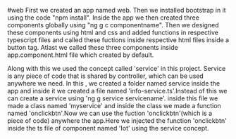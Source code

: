 #web
First we created an app named web.
Then we installed bootstrap in it using the code "npm install".
Inside the app we then created three components globally using "ng g c componentname".
Then we designed these components using html and css and added functions in respective typescript files and called these fuctions inside respective html files inside a button tag.
Atlast we called these three components inside app.component.html file which created by default.

Along with this we used the concept called 'service' in this project.
Service is any piece of code that is shared by controller, which can be used anywhere we need.
In this , we created a folder named service inside the app and inside it we created a file named 'info-service.ts'.Instead of this we can create a service using 'ng g service servicename'.
inside this file we made a class named 'myservice' and inside the class we made a function named 'onclickbtn'.Now we can use the fuction 'onclickbtn'(which is a piece of code) anywhere 
the app.Here we injected the function 'onclickbtn' inside the ts file of component named 'Iot' using the service concept.
